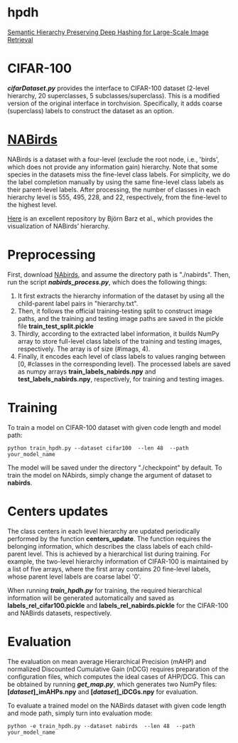 # hpdh
[Semantic Hierarchy Preserving Deep Hashing for Large-Scale Image Retrieval](https://arxiv.org/abs/1901.11259)


# CIFAR-100

***cifarDataset.py*** provides the interface to CIFAR-100 dataset (2-level hierarchy, 20 superclasses, 5 subclasses/superclass). This is a modified version of the original 
interface in torchvision. Specifically, it adds coarse (superclass) labels to construct the dataset as an option.  


# [NABirds](https://dl.allaboutbirds.org/nabirds)
NABirds is a dataset with a four-level (exclude the root node, i.e., 'birds', which does not provide any information gain) hierarchy. Note that some species in the datasets miss the fine-level class labels. For simplicity, we do the label completion manually by using the same fine-level class labels as their parent-level labels. After processing, the number of classes in each hierarchy level is 555, 495, 228, and 22, respectively, from the fine-level to the highest level. 

[Here](https://github.com/cvjena/semantic-embeddings/blob/master/NAB-Hierarchy/hierarchy.svg) is an excellent repository by Björn Barz et al., which provides the visualization of NABirds’ hierarchy.  

# Preprocessing

First, download [NAbirds](https://dl.allaboutbirds.org/nabirds), and assume the directory path is "./nabirds". Then, run the script ***nabirds_process.py***, which does the following things:
1) It first extracts the hierarchy information of the dataset by using all the child-parent label pairs in "hierarchy.txt".
2) Then, it follows the official training-testing split to construct image paths, and the training and testing image paths are saved in the pickle file **train_test_split.pickle**
3) Thirdly, according to the extracted label information, it builds NumPy array to store full-level class labels of the training and testing images, respectively. The array is of size (#imags, 4). 
4) Finally, it encodes each level of class labels to values ranging between \[0, #classes in the corresponding level). The processed labels are saved as numpy arrays **train_labels_nabirds.npy** and **test_labels_nabirds.npy**, respectively, for training and testing images.

# Training

To train a model on CIFAR-100 dataset with given code length and model path:

```
python train_hpdh.py --dataset cifar100  --len 48  --path your_model_name 
```

The model will be saved under the directory "./checkpoint" by default. To train the model on NAbirds, simply change the argument of dataset to **nabirds**.

# Centers updates 

The class centers in each level hierarchy are updated periodically performed by the function **centers_update**. The function requires the belonging information, which describes the class labels of each child-parent level. This is achieved by a hierarchical list during training. For example, the two-level hierarchy information of CIFAR-100 is maintained by a list of five arrays, where the first array contains 20 fine-level labels, whose parent level labels are coarse label '0'. 

When running ***train_hpdh.py*** for training, the required hierarchical information will be generated automatically and saved as **labels_rel_cifar100.pickle** and **labels_rel_nabirds.pickle** for the CIFAR-100 and NABirds datasets, respectively.

# Evaluation
The evaluation on mean average Hierarchical Precision (mAHP) and normalized Discounted 
Cumulative Gain (nDCG) requires preparation of the configuration files, which computes the ideal cases of AHP/DCG. This can be obtained by running 
***get_map.py***, which generates two NumPy files: **[*dataset*]_imAHPs.npy** and **[*dataset*]_iDCGs.npy** for evaluation.

To evaluate a trained model on the NABirds dataset with given code length and mode path, simply turn into evaluation mode:

```
python -e train_hpdh.py --dataset nabirds  --len 48  --path your_model_name 
```

[comment]: <> (# Models: We release the trained models on the NABirds dataset under 32-bit, 48-bit, and 64-bit hashing codes. The compressed .zip file of models can be downloaded here.)
